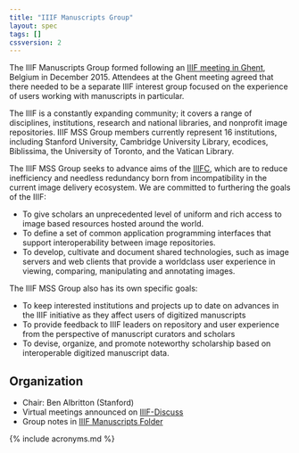 ```yaml
---
title: "IIIF Manuscripts Group"
layout: spec
tags: []
cssversion: 2
---
```


The IIIF Manuscripts Group formed following an [IIIF meeting in Ghent][ghent], Belgium in December 2015. Attendees at the Ghent meeting agreed that there needed to be a separate IIIF interest group focused on the experience of users working with manuscripts in particular. 

The IIIF is a constantly expanding community; it covers a range of disciplines, institutions, research and national libraries, and non­profit image repositories. IIIF MSS Group members currently represent 16 institutions, including Stanford University, Cambridge University Library, e­codices, Biblissima, the University of Toronto, and the Vatican Library.

The IIIF MSS Group seeks to advance aims of the [IIIF­C][iiifc], which are to reduce inefficiency and needless redundancy born from incompatibility in the current image delivery ecosystem. We are committed to furthering the goals of the IIIF:

  * To give scholars an unprecedented level of uniform and rich access to image­ based resources hosted around the world.
  * To define a set of common application programming interfaces that support interoperability between image repositories.
  * To develop, cultivate and document shared technologies, such as image servers and web clients that provide a world­class user experience in viewing, comparing, manipulating and annotating images.

The IIIF MSS Group also has its own specific goals:

  * To keep interested institutions and projects up to date on advances in the IIIF initiative as they affect users of digitized manuscripts
  * To provide feedback to IIIF leaders on repository and user experience from the perspective of manuscript curators and scholars
  * To devise, organize, and promote noteworthy scholarship based on interoperable digitized manuscript data.

## Organization

  * Chair: Ben Albritton (Stanford)
  * Virtual meetings announced on [IIIF-Discuss][iiif-discuss]
  * Group notes in [IIIF Manuscripts Folder][manuscripts-folder]

[ghent]: /event/2015/ghent/ "IIIF: Access to the World's Images - Ghent 2015"
[iiifc]: /community/consortium/ "IIIF Consortium"
[iiif-discuss]: https://groups.google.com/forum/#!forum/iiif-discuss "IIIF-Discuss Forum"
[manuscripts-folder]: https://drive.google.com/open?id=0B1IxI8f59JQkRHpqQUE3S04tSlU "IIIF Manuscripts Group"

{% include acronyms.md %}
